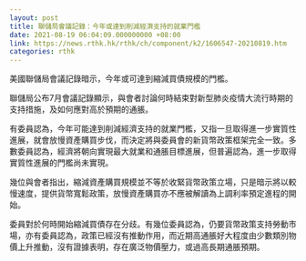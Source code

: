 ```yaml
---
layout: post
title: 聯儲局會議記錄：今年或達到削減經濟支持的就業門檻
date: 2021-08-19 06:04:09.000000000 +08:00
link: https://news.rthk.hk/rthk/ch/component/k2/1606547-20210819.htm
categories: rthk
---
```


美國聯儲局會議記錄暗示，今年或可達到縮減買債規模的門檻。

聯儲局公布7月會議記錄顯示，與會者討論何時結束對新型肺炎疫情大流行時期的支持措施，及如何應對高於預期的通脹。

有委員認為，今年可能達到削減經濟支持的就業門檻，又指一旦取得進一步實質性進展，就會放慢資產購買步伐，而決定將與委員會的新貨幣政策框架完全一致。多數委員認為，經濟將朝向實現最大就業和通脹目標進展，但普遍認為，進一步取得實質性進展的門檻尚未實現。

幾位與會者指出，縮減資產購買規模並不等於收緊貨幣政策立場，只是暗示將以較慢速度，提供貨幣寬鬆政策，放慢資產購買亦不應被解讀為上調利率預定進程的開始。

委員對於何時開始縮減買債存在分歧。有幾位委員認為，仍要貨幣政策支持勞動市場，亦有委員認為，政策已經沒有推動作用，而近期高通脹好大程度由少數類別物價上升推動，沒有證據表明，存在廣泛物價壓力，或過高長期通脹預期。
